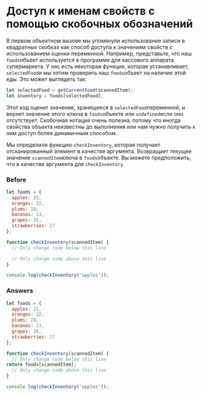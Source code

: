 # Доступ к именам свойств с помощью скобочных обозначений
В первом объектном вызове мы упомянули использование записи в квадратных скобках как способ доступа к значениям свойств с использованием оценки переменной. Например, представьте, что наш `foods`объект используется в программе для кассового аппарата супермаркета. У нас есть некоторая функция, которая устанавливает, `selectedFood`и мы хотим проверить наш `foods`объект на наличие этой еды. Это может выглядеть так:
```javascript
let selectedFood = getCurrentFood(scannedItem);
let inventory = foods[selectedFood];
```
Этот код оценит значение, хранящееся в `selectedFood`переменной, и вернет значение этого ключа в `foods`объекте или `undefined`если оно отсутствует. Скобочная нотация очень полезна, потому что иногда свойства объекта неизвестны до выполнения или нам нужно получить к ним доступ более динамичным способом.

Мы определили функцию `checkInventory`, которая получает отсканированный элемент в качестве аргумента. Возвращает текущее значение `scannedItem`ключа в `foods`объекте. Вы можете предположить, что в качестве аргумента для `checkInventory`.

### Before
```javascript
let foods = {
  apples: 25,
  oranges: 32,
  plums: 28,
  bananas: 13,
  grapes: 35,
  strawberries: 27
};

function checkInventory(scannedItem) {
  // Only change code below this line

  // Only change code above this line
}

console.log(checkInventory("apples"));
```
### Answers
```javascript
let foods = {
  apples: 25,
  oranges: 32,
  plums: 28,
  bananas: 13,
  grapes: 35,
  strawberries: 27
};

function checkInventory(scannedItem) {
  // Only change code below this line
return foods[scannedItem];
  // Only change code above this line
}

console.log(checkInventory("apples"));
```
